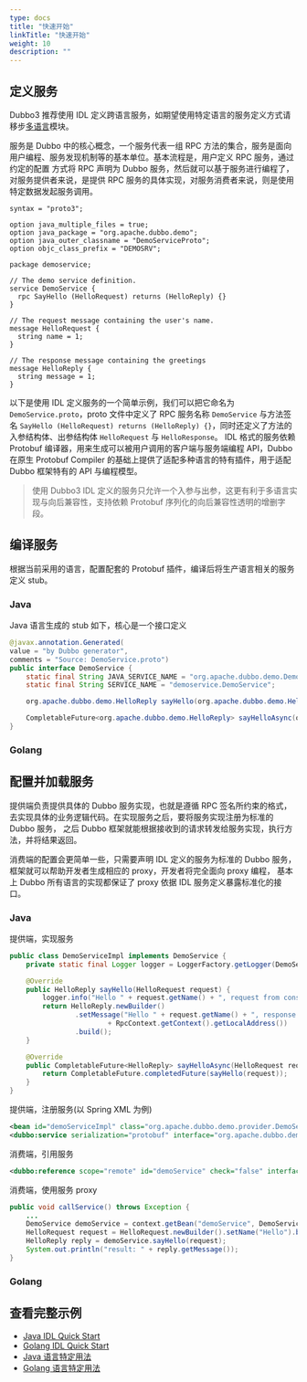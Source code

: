 ```yaml
---
type: docs
title: "快速开始"
linkTitle: "快速开始"
weight: 10
description: ""
---
```


## 定义服务
Dubbo3 推荐使用 IDL 定义跨语言服务，如期望使用特定语言的服务定义方式请移步[多语言](../../languages)模块。

服务是 Dubbo 中的核心概念，一个服务代表一组 RPC 方法的集合，服务是面向用户编程、服务发现机制等的基本单位。基本流程是，用户定义 RPC 服务，通过约定的配置
方式将 RPC 声明为 Dubbo 服务，然后就可以基于服务进行编程了，对服务提供者来说，是提供 RPC 服务的具体实现，对服务消费者来说，则是使用特定数据发起服务调用。

```text
syntax = "proto3";

option java_multiple_files = true;
option java_package = "org.apache.dubbo.demo";
option java_outer_classname = "DemoServiceProto";
option objc_class_prefix = "DEMOSRV";

package demoservice;

// The demo service definition.
service DemoService {
  rpc SayHello (HelloRequest) returns (HelloReply) {}
}

// The request message containing the user's name.
message HelloRequest {
  string name = 1;
}

// The response message containing the greetings
message HelloReply {
  string message = 1;
}

```

以下是使用 IDL 定义服务的一个简单示例，我们可以把它命名为 `DemoService.proto`，proto 文件中定义了 RPC 服务名称 `DemoService` 与方法签名
 `SayHello (HelloRequest) returns (HelloReply) {}`，同时还定义了方法的入参结构体、出参结构体 `HelloRequest` 与 `HelloResponse`。
 IDL 格式的服务依赖 Protobuf 编译器，用来生成可以被用户调用的客户端与服务端编程 API，Dubbo 在原生 Protobuf Compiler 的基础上提供了适配多种语言的特有插件，用于适配 Dubbo 框架特有的 API 与编程模型。
 
> 使用 Dubbo3 IDL 定义的服务只允许一个入参与出参，这更有利于多语言实现与向后兼容性，支持依赖 Protobuf 序列化的向后兼容性透明的增删字段。

## 编译服务
根据当前采用的语言，配置配套的 Protobuf 插件，编译后将生产语言相关的服务定义 stub。

### Java
Java 语言生成的 stub 如下，核心是一个接口定义
```java
@javax.annotation.Generated(
value = "by Dubbo generator",
comments = "Source: DemoService.proto")
public interface DemoService {
    static final String JAVA_SERVICE_NAME = "org.apache.dubbo.demo.DemoService";
    static final String SERVICE_NAME = "demoservice.DemoService";

    org.apache.dubbo.demo.HelloReply sayHello(org.apache.dubbo.demo.HelloRequest request);

    CompletableFuture<org.apache.dubbo.demo.HelloReply> sayHelloAsync(org.apache.dubbo.demo.HelloRequest request);
}
```

### Golang


## 配置并加载服务
提供端负责提供具体的 Dubbo 服务实现，也就是遵循 RPC 签名所约束的格式，去实现具体的业务逻辑代码。在实现服务之后，要将服务实现注册为标准的 Dubbo 服务，
之后 Dubbo 框架就能根据接收到的请求转发给服务实现，执行方法，并将结果返回。

消费端的配置会更简单一些，只需要声明 IDL 定义的服务为标准的 Dubbo 服务，框架就可以帮助开发者生成相应的 proxy，开发者将完全面向 proxy 编程，
基本上 Dubbo 所有语言的实现都保证了 proxy 依据 IDL 服务定义暴露标准化的接口。

### Java
提供端，实现服务
```java
public class DemoServiceImpl implements DemoService {
    private static final Logger logger = LoggerFactory.getLogger(DemoServiceImpl.class);

    @Override
    public HelloReply sayHello(HelloRequest request) {
        logger.info("Hello " + request.getName() + ", request from consumer: " + RpcContext.getContext().getRemoteAddress());
        return HelloReply.newBuilder()
                .setMessage("Hello " + request.getName() + ", response from provider: "
                        + RpcContext.getContext().getLocalAddress())
                .build();
    }

    @Override
    public CompletableFuture<HelloReply> sayHelloAsync(HelloRequest request) {
        return CompletableFuture.completedFuture(sayHello(request));
    }
}
```

提供端，注册服务(以 Spring XML 为例)
```xml
<bean id="demoServiceImpl" class="org.apache.dubbo.demo.provider.DemoServiceImpl"/>
<dubbo:service serialization="protobuf" interface="org.apache.dubbo.demo.DemoService" ref="demoServiceImpl"/>
```

消费端，引用服务
```xml
<dubbo:reference scope="remote" id="demoService" check="false" interface="org.apache.dubbo.demo.DemoService"/>
```

消费端，使用服务 proxy
```java
public void callService() throws Exception {
    ...
    DemoService demoService = context.getBean("demoService", DemoService.class);
    HelloRequest request = HelloRequest.newBuilder().setName("Hello").build();
    HelloReply reply = demoService.sayHello(request);
    System.out.println("result: " + reply.getMessage());
}
```

### Golang


## 查看完整示例
* [Java IDL Quick Start](../../languages/java/quick-start)
* [Golang IDL Quick Start](../../languages/golang/quick-start)
* [Java 语言特定用法](../../languages/java/java-specific)
* [Golang 语言特定用法](../../languages/golang/go-specific)
